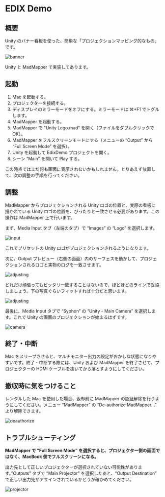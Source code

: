 # EDIX Demo

## 概要

Unity のバナー看板を使った、簡単な「プロジェクションマッピング的なもの」です。

![banner](http://keijiro.github.io/EdixDemo/banner.jpg)

Unity と MadMapper で実装してあります。

## 起動

1. Mac を起動する。
2. プロジェクターを接続する。
3. ディスプレイのミラーモードをオフにする。ミラーモードは ⌘+F1 でトグルします。
4. MadMapper を起動する。
5. MadMapper で "Unity Logo.mad" を開く（ファイルをダブルクリックで OK）。
6. MadMapper をフルスクリーンモードにする（メニューの “Output” から “Full Screen Mode” を選択）。
7. Unity を起動して EdixDemo プロジェクトを開く。
8. シーン “Main” を開いて Play する。

この時点ではまだ何も画面に表示されないかもしれません。とりあえず放置して、次の調整の手順を行ってください。

## 調整

MadMapper からプロジェクションされる Unity ロゴの位置と、実際の看板に描かれている Unity ロゴの位置を、ぴったりと一致させる必要があります。この操作は MadMapper 上で行います。

まず、Media Input タブ（左端のタブ）で “Images” の “Logo” を選択します。

![input](http://keijiro.github.io/EdixDemo/input.png)

これでプリセットの Unity ロゴがプロジェクションされるようになります。

次に、Output プレビュー（右側の画面）内のサーフェスを動かして、プロジェクションされるロゴと実物のログを一致させます。

![adjusting](http://keijiro.github.io/EdixDemo/adjusting1.png)

どれだけ頑張ってもピッタリ一致することはないので、ほどほどのラインで妥協しましょう。下の写真ぐらいフィットすれば十分だと思います。

![adjusting](http://keijiro.github.io/EdixDemo/adjusting2.jpg)

最後に、Media Input タブで “Syphon” の “Unity - Main Camera” を選択します。これで Unity の画面のプロジェクションが始まるはずです。

![camera](http://keijiro.github.io/EdixDemo/camera.png)

## 終了・中断

Mac をスリープさせると、マルチモニター出力の設定がおかしな状態になりやすいです。終了・中断する際には、Unity および MadMapper を終了させて、プロジェクターの HDMI ケーブルを抜いてから落とすようにしてください。

## 撤収時に気をつけること

レンタルした Mac を使用した場合、返却前に MadMapper の認証解除を行うようにしてください。メニュー “MadMapper” の “De-authorize MadMapper…” より解除できます。

![deauthorize](http://keijiro.github.io/EdixDemo/deauthorize.png)

## トラブルシューティング

**MadMapper で “Full Screen Mode” を選択すると、プロジェクター側の画面ではなく、MacBook 側でフルスクリーンになる。**

出力先として正しいプロジェクターが選択されていない可能性があります。”Outputs” タブで “Main Projector” を選択したあと、“Output Destination” で正しい出力先がアサインされているかどうか確かめてください。

![projector](http://keijiro.github.io/EdixDemo/projector.png)
